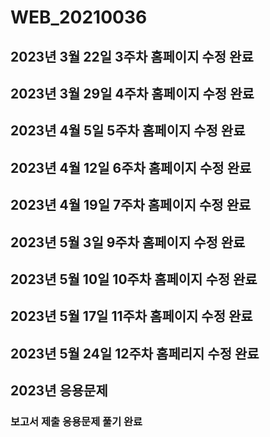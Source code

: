 # WEB_20210036
## 2023년 3월 22일 3주차 홈페이지 수정 완료
## 2023년 3월 29일 4주차 홈페이지 수정 완료
## 2023년 4월 5일 5주차 홈페이지 수정 완료
## 2023년 4월 12일 6주차 홈페이지 수정 완료
## 2023년 4월 19일 7주차 홈페이지 수정 완료
## 2023년 5월 3일 9주차 홈페이지 수정 완료
## 2023년 5월 10일 10주차 홈페이지 수정 완료
## 2023년 5월 17일 11주차 홈페이지 수정 완료
## 2023년 5월 24일 12주차 홈페리지 수정 완료
## 2023년 응용문제
### 보고서 제출 응용문제 풀기 완료